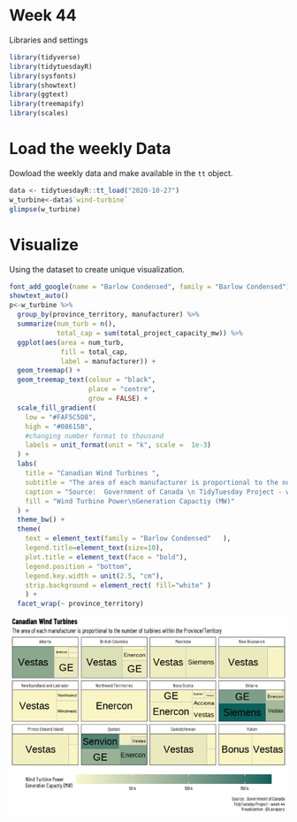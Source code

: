 Week 44
================

Libraries and settings

``` r
library(tidyverse)
library(tidytuesdayR)
library(sysfonts)
library(showtext)
library(ggtext)
library(treemapify)
library(scales)
```

# Load the weekly Data

Dowload the weekly data and make available in the `tt` object.

``` r
data <- tidytuesdayR::tt_load("2020-10-27")
w_turbine<-data$`wind-turbine`
glimpse(w_turbine)
```

# Visualize

Using the dataset to create unique visualization.

``` r
font_add_google(name = "Barlow Condensed", family = "Barlow Condensed")
showtext_auto()
p<-w_turbine %>%
  group_by(province_territory, manufacturer) %>%
  summarize(num_turb = n(),
            total_cap = sum(total_project_capacity_mw)) %>%
  ggplot(aes(area = num_turb,
             fill = total_cap,
             label = manufacturer)) +
  geom_treemap() +
  geom_treemap_text(colour = "black",
                    place = "centre",
                    grow = FALSE) +
  scale_fill_gradient(
    low = "#FAF5C5D8",
    high = "#08615B",
    #changing number format to thousand
    labels = unit_format(unit = "k", scale =  1e-3)
  ) +
  labs(
    title = "Canadian Wind Turbines ",
    subtitle = "The area of each manufacturer is proportional to the number of turbines within the Province/Territory",
    caption = "Source:  Government of Canada \n TidyTuesday Project - week 44 \n Visualization: @Lacapary",
    fill = "Wind Turbine Power\nGeneration Capactiy (MW)"
  ) +
  theme_bw() +
  theme(
    text = element_text(family = "Barlow Condensed"   ),
    legend.title=element_text(size=10),
    plot.title = element_text(face = "bold"),
    legend.position = "bottom",
    legend.key.width = unit(2.5, "cm"),
    strip.background = element_rect( fill="white" )
    ) +
  facet_wrap(~ province_territory)
```

![](README_figs/README-Canadian_WT-1.png)<!-- -->

